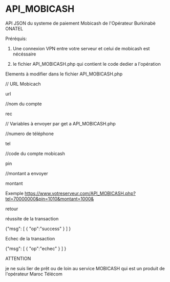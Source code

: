 # API_MOBICASH
API  JSON du systeme de  paiement Mobicash de l'Opérateur Burkinabè ONATEL

Préréquis: 

1) Une connexion VPN entre votre serveur et celui de mobicash est nécéssaire

2) le fichier API_MOBICASH.php qui contient le code dedier a l'opération

Elements à modifier dans le fichier API_MOBICASH.php

// URL Mobicach 

url 

//nom du compte

rec


// Variables à envoyer par get a API_MOBICASH.php

//numero de téléphone

tel

//code du compte mobicash

pin

//montant a envoyer 

montant

Exemple https://www.votreserveur.com/API_MOBICASH.php?tel=70000000&pin=1010&montant=1000&

retour

réussite de la transaction

{"msg":
   [
      { 
        "op":"success"
      }
   ]
}

Echec de  la transaction

{"msg":
   [
      { 
        "op":"echec"
      }
   ]
}


ATTENTION 

je ne suis lier de prêt ou de loin au service MOBICASH qui est un produit de l'opérateur Maroc Télécom 
